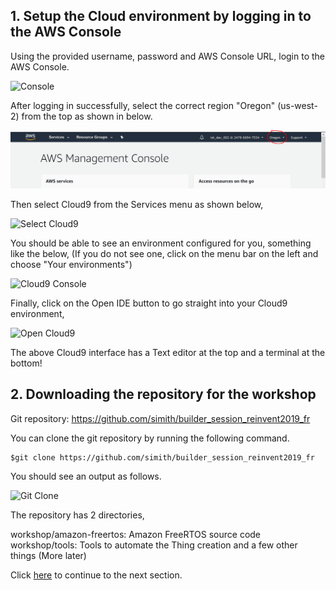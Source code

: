 ## 1. Setup the Cloud environment by logging in to the AWS Console

Using the provided username, password and AWS Console URL, login to the AWS Console.

 ![Console](ws_console_login.png?raw=true)

After logging in successfully, select the correct region "Oregon" (us-west-2) from the top as shown in below.

 ![Select Region](ws_region_select.png?raw=true)

Then select Cloud9 from the Services menu as shown below,

 ![Select Cloud9](ws_select_cloud9.png?raw=true)

You should be able to see an environment configured for you, something like the below, (If you do not see one, click on the menu bar on the left and choose "Your environments")

 ![Cloud9 Console](ws_cloud_9_console.png?raw=true)

Finally, click on the Open IDE button to go straight into your Cloud9 environment,

![Open Cloud9](ws_cloud9_interface.png?raw=true)

The above Cloud9 interface has a Text editor at the top and a terminal at the bottom!

## 2. Downloading the repository for the workshop

Git repository: https://github.com/simith/builder_session_reinvent2019_fr

You can clone the git repository by running the following command.

```
$git clone https://github.com/simith/builder_session_reinvent2019_fr
```

You should see an output as follows.

 ![Git Clone](ws_git_clone.png?raw=true)

The repository has 2 directories,

workshop/amazon-freertos: Amazon FreeRTOS source code
workshop/tools: Tools to automate the Thing creation and a few other things (More later)

Click [here](./02_AWS_IOT_SETUP.md) to continue to the next section.
